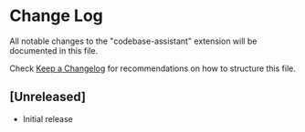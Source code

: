 # Change Log

All notable changes to the "codebase-assistant" extension will be documented in this file.

Check [Keep a Changelog](http://keepachangelog.com/) for recommendations on how to structure this file.

## [Unreleased]

- Initial release